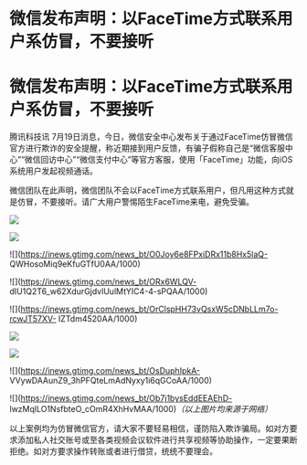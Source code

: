 # 微信发布声明：以FaceTime方式联系用户系仿冒，不要接听

# 微信发布声明：以FaceTime方式联系用户系仿冒，不要接听

腾讯科技讯
7月19日消息，今日，微信安全中心发布关于通过FaceTime仿冒微信官方进行欺诈的安全提醒，称近期接到用户反馈，有骗子假称自己是“微信客服中心”“微信回访中心”“微信支付中心”等官方客服，使用「FaceTime」功能，向iOS系统用户发起视频通话。

微信团队在此声明，微信团队不会以FaceTime方式联系用户，但凡用这种方式就是仿冒，不要接听。请广大用户警惕陌生FaceTime来电，避免受骗。

![](https://inews.gtimg.com/news_bt/OUupfUWglzUxdRrL1nY1OHJq1tYNlB6H-7dls0j6RhXwIAA/1000)

![](https://inews.gtimg.com/news_bt/OrJbKzxwQRC8KhOOa5I-i9AA1JOK_j6M7l53O_YGjBdMIAA/1000)

![](https://inews.gtimg.com/news_bt/O0Joy6e8FPxiDRx11b8Hx5laQ-
QWHosoMiq9eKfuGTfU0AA/1000)

![](https://inews.gtimg.com/news_bt/ORx6WLQV-
dIU1Q2T6_w62XdurGjdvlUulMtYIC4-4-sPQAA/1000)

![](https://inews.gtimg.com/news_bt/OrClspHH73vQsxW5cDNbLLm7o-rcwJT57XV-
IZTdm4520AA/1000)

![](https://inews.gtimg.com/news_bt/OSgR5q6bU0NNYD5KuaxgRQ0tkk1isFPpTvIL7n4TErwSwAA/1000)

![](https://inews.gtimg.com/news_bt/OWd7nP66S0KkUTnK0N-JWgLQFMdy6SwtPii2P_ZUGlBdkAA/1000)

![](https://inews.gtimg.com/news_bt/OsDuphIpkA-
VVywDAAunZ9_3hPFQteLmAdNyxy1i6qGCoAA/1000)

![](https://inews.gtimg.com/news_bt/Ob7j1bysEddEEAEhD-
lwzMqlLO1NsfbteO_cOmR4XhHvMAA/1000)_（以上图片均来源于网络）_

以上案例均为仿冒微信官方，请大家不要轻易相信，谨防陷入欺诈骗局。如对方要求添加私人社交账号或至各类视频会议软件进行共享视频等协助操作，一定要果断拒绝。如对方要求操作转账或者进行借贷，统统不要理会。

